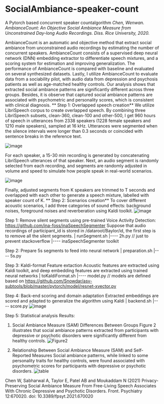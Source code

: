 # SocialAmbiance-speaker-count
A Pytorch based concurrent speaker countalgorithm
_Chen, Wenwan. AmbianceCount: An Objective Social Ambiance Measure from Unconstrained Day-long Audio Recordings. Diss. Rice University, 2020._

AmbianceCount is an automatic and objective method that extract social ambiance from unconstrained audio recordings by estimating the number of concurrent speakers. AmbianceCount consists of a supervised deep neural network (DNN) embedding extractor to differentiate speech mixtures, and a scoring system for estimation and improving generalization. The performance of AmbianceCount is compared with baseline and evaluated on several synthesized datasets. Lastly, I utilize AmbianceCount to evaluate data from a sociability pilot, with audio data from depression and psychosis patients as well as age-matched healthy controls. Our analysis shows that extracted social ambiance patterns are significantly different across three groups. Besides, it is observe that captured social ambiance patterns are associated with psychometric and personality scores, which is consistent with clinical diagnosis.
**
Step 1: Overlapped speech creation**
We utilize LibriSpeech corpus to create overlapped speech. By combining three LibriSpeech subsets, clean-360, clean-100 and other-500, I get 960 hours of speech in utterances from 2338 speakers (1228 female speakers and 1210 male speakers), sampled at 16 kHz. Utterances were segmented when the silence intervals were longer than 0.3 seconds or coincided with sentence breaks in the reference text. 

![image](https://user-images.githubusercontent.com/41505580/130540735-6d580b1f-081d-4443-a7bd-e57a9f6918a3.png)

For each speaker, a 15-30 min recording is generated by concatenating LibriSpeech utterances of that speaker. Next, an audio segment is randomly selected from each recording, and segments are randomly adjusted in volume and speed to simulate how people speak in real-world scenarios.

![image](https://user-images.githubusercontent.com/41505580/130540880-791bc03f-176f-4b64-bb5e-8c0411e67fec.png)

Finally, adjusted segments from K speakers are trimmed to T seconds and overlapped with each other to generate a speech mixture, labelled with speaker count of K.
**
Step 2: Scenarios creation**
To cover different acoustic scenarios, I add three categories of sound effects: background noises, foreground noises and reverberation using Kaldi toolkit.
![image](https://user-images.githubusercontent.com/41505580/130540984-8c62afca-54d8-4a1a-b0c5-2b111c37f13f.png)


Step 1: Remove silent segments using pre-trained Voice Activity Detection: https://github.com/ina-foss/inaSpeechSegmenter
Suppose that audio recordings of participant_id is stored in /dataroot/Baylor/id, the first step is to remove all the silent segments. 
   | runSegment.sh
   |---- 2h.py // just to prevent stackoverflow
   |---- inaSpeechSegmenter toolkit
   
Step 2: Prepare 5s segments to feed into neural network
   | preparation.sh
   |---- 5s.py 
   
Step 3: Kaldi-format Feature extaction 
Acoustic features are extracted using Kaldi toolkit, and deep embedding features are extracted using trained neural networks
   | toKaldiFormat.sh
   |---- model.py  // models are defined based on https://github.com/Snowdar/asv-subtools/blob/master/pytorch/model/resnet-xvector.py
   
Step 4: Back-end scoring and domain adaptation
Extracted embeddings are scored and adapted to generalize the algorithm using Kaldi
   | backend.sh
   |---- score.py
![image](https://user-images.githubusercontent.com/41505580/130548488-82207ef3-c93a-40b9-b4ad-15c461fc6a9d.png)

Step 5: Statistical analysis 
Results: 
1. Social Ambiance Measure (SAM) Differences Between Groups
Figure 2  illustrates that social ambiance patterns extracted from participants with depressive or psychotic disorders were significantly different from healthy controls. 
![Figure2](https://user-images.githubusercontent.com/41505580/130549094-10d4ebfc-d725-46ff-818b-72137d8fc1a4.jpeg)


2. Relationship Between Social Ambiance Measure (SAM) and Self-Reported Measures
Social ambiance patterns, while linked to some personality traits for healthy controls, were found associated with psychometric scores for participants with depressive or psychotic disorders.
![table](https://user-images.githubusercontent.com/41505580/130549103-c2e5f091-42d7-4640-9c4b-a2d5865e8f45.jpeg)


Chen W, Sabharwal A, Taylor E, Patel AB and Moukaddam N (2021) Privacy-Preserving Social Ambiance Measure From Free-Living Speech Associates With Chronic Depressive and Psychotic Disorders. Front. Psychiatry 12:670020. doi: 10.3389/fpsyt.2021.670020
